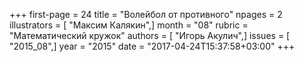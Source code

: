 +++
first-page = 24
title = "Волейбол от противного"
npages = 2
illustrators = [ "Максим Калякин",]
month = "08"
rubric = "Математический кружок"
authors = [ "Игорь Акулич",]
issues = [ "2015_08",]
year = "2015"
date = "2017-04-24T15:37:58+03:00"
+++
